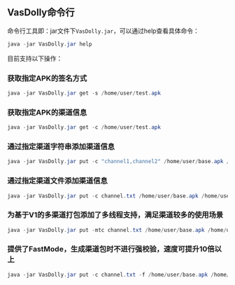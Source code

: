 ## VasDolly命令行
 命令行工具即：jar文件下`VasDolly.jar`，可以通过help查看具体命令：
 ``` java
 java -jar VasDolly.jar help
 ```

 目前支持以下操作：

 ### 获取指定APK的签名方式
 ``` java
 java -jar VasDolly.jar get -s /home/user/test.apk
 ```
 ### 获取指定APK的渠道信息
 ``` java
 java -jar VasDolly.jar get -c /home/user/test.apk
 ```
 ### 通过指定渠道字符串添加渠道信息
 ``` java
 java -jar VasDolly.jar put -c "channel1,channel2" /home/user/base.apk /home/user/
 ```
 ### 通过指定渠道文件添加渠道信息
 ``` java
 java -jar VasDolly.jar put -c channel.txt /home/user/base.apk /home/user/
 ```
 ### 为基于V1的多渠道打包添加了多线程支持，满足渠道较多的使用场景
 ``` java
 java -jar VasDolly.jar put -mtc channel.txt /home/user/base.apk /home/user/
 ```
 ### 提供了FastMode，生成渠道包时不进行强校验，速度可提升10倍以上
 ``` java
 java -jar VasDolly.jar put -c channel.txt -f /home/user/base.apk /home/user/
 ```
